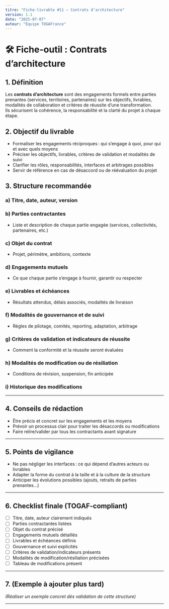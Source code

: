 ```yaml
---
titre: "Fiche-livrable #11 – Contrats d’architecture"
version: 1.1
date: "2025-07-07"
auteur: "Équipe TOGAFrance"
---
```


# 🛠️ Fiche-outil : Contrats d’architecture

## 1. Définition

Les **contrats d’architecture** sont des engagements formels entre parties prenantes (services, territoires, partenaires) sur les objectifs, livrables, modalités de collaboration et critères de réussite d’une transformation.  
Ils sécurisent la cohérence, la responsabilité et la clarté du projet à chaque étape.

## 2. Objectif du livrable

- Formaliser les engagements réciproques : qui s’engage à quoi, pour qui et avec quels moyens
- Préciser les objectifs, livrables, critères de validation et modalités de suivi
- Clarifier les rôles, responsabilités, interfaces et arbitrages possibles
- Servir de référence en cas de désaccord ou de réévaluation du projet

## 3. Structure recommandée

### a) Titre, date, auteur, version

### b) Parties contractantes

- Liste et description de chaque partie engagée (services, collectivités, partenaires, etc.)

### c) Objet du contrat

- Projet, périmètre, ambitions, contexte

### d) Engagements mutuels

- Ce que chaque partie s’engage à fournir, garantir ou respecter

### e) Livrables et échéances

- Résultats attendus, délais associés, modalités de livraison

### f) Modalités de gouvernance et de suivi

- Règles de pilotage, comités, reporting, adaptation, arbitrage

### g) Critères de validation et indicateurs de réussite

- Comment la conformité et la réussite seront évaluées

### h) Modalités de modification ou de résiliation

- Conditions de révision, suspension, fin anticipée

### i) Historique des modifications

---

## 4. Conseils de rédaction

- Être précis et concret sur les engagements et les moyens
- Prévoir un processus clair pour traiter les désaccords ou modifications
- Faire relire/valider par tous les contractants avant signature

---

## 5. Points de vigilance

- Ne pas négliger les interfaces : ce qui dépend d’autres acteurs ou livrables
- Adapter la forme du contrat à la taille et à la culture de la structure
- Anticiper les évolutions possibles (ajouts, retraits de parties prenantes…)

---

## 6. Checklist finale (TOGAF-compliant)

- [ ] Titre, date, auteur clairement indiqués
- [ ] Parties contractantes listées
- [ ] Objet du contrat précisé
- [ ] Engagements mutuels détaillés
- [ ] Livrables et échéances définis
- [ ] Gouvernance et suivi explicités
- [ ] Critères de validation/indicateurs présents
- [ ] Modalités de modification/résiliation précisées
- [ ] Tableau de modifications présent

---

## 7. (Exemple à ajouter plus tard)

_(Réaliser un exemple concret dès validation de cette structure)_

---
